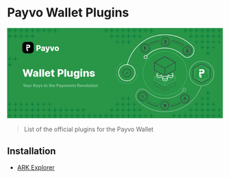# Payvo Wallet Plugins

![Payvo Wallet Plugins](./banner.png)

> List of the official plugins for the Payvo Wallet

## Installation

-  [ARK Explorer](./ark-explorer)
